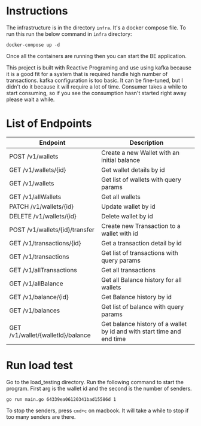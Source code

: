 # Instructions

The infrastructure is in the directory `infra`. It's a docker compose file.
To run this run the below command in `infra` directory:

```shell
docker-compose up -d
```

Once all the containers are running then you can start the BE application.

This project is built with Reactive Programing and use using kafka because it is a good fit for a
system that is required handle high number of transactions. kafka configuration is too basic. It can
be fine-tuned, but I didn't do it because it will require a lot of time. Consumer takes a while to
start consuming, so if you see the consumption hasn't started right away please wait a while.

# List of Endpoints

| Endpoint                          | Description                                                            |
|-----------------------------------|------------------------------------------------------------------------|
| POST /v1/wallets                  | Create a new Wallet with an initial balance                            |
| GET /v1/wallets/{id}              | Get wallet details by id                                               |
| GET /v1/wallets                   | Get list of wallets with query params                                  |
| GET /v1/allWallets                | Get all wallets                                                        |
| PATCH /v1/wallets/{id}            | Update wallet by id                                                    |
| DELETE /v1/wallets/{id}           | Delete wallet by id                                                    |
| POST /v1/wallets/{id}/transfer    | Create new Transaction to a wallet with id                             |
| GET /v1/transactions/{id}         | Get a transaction detail by id                                         |
| GET /v1/transactions              | Get list of transactions with query params                             |
| GET /v1/allTransactions           | Get all transactions                                                   |
| GET /v1/allBalance                | Get all Balance history for all wallets                                |
| GET /v1/balance/{id}              | Get Balance history by id                                              |
| GET /v1/balances                  | Get list of balance with query params                                  |
| GET /v1/wallet/{walletId}/balance | Get balance history of a wallet by id and with start time and end time |

# Run load test

Go to the load_testing directory. Run the following command to start the program.
First arg is the wallet id and the second is the number of senders.

```shell
go run main.go 64339ea06120341bad15586d 1
```

To stop the senders, press `cmd+c` on macbook.
It will take a while to stop if too many senders are there.

